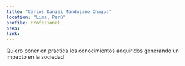 ```yaml
---
title: "Carlos Daniel Mandujano Chagua"
location: "Lima, Perú"
profile: Profesional
area: 
link: 
---
```


Quiero poner en práctica los conocimientos adquiridos generando un impacto en la sociedad